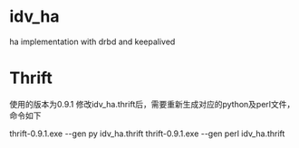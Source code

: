 # idv_ha
ha implementation with drbd and keepalived

# Thrift
使用的版本为0.9.1
修改idv_ha.thrift后，需要重新生成对应的python及perl文件，命令如下

thrift-0.9.1.exe --gen py idv_ha.thrift
thrift-0.9.1.exe --gen perl idv_ha.thrift

